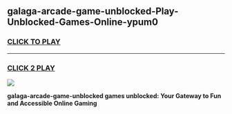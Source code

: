 
## galaga-arcade-game-unblocked-Play-Unblocked-Games-Online-ypum0
<h3>
<a href="https://premium76.site?title=galaga-arcade-game-unblocked&ref=25A">CLICK TO PLAY</a></h3>
<hr>

<h3>
<a href="https://premium76.site?title=galaga-arcade-game-unblocked&ref=25A">CLICK 2 PLAY</a>
  
</h3>

<a href="https://premium76.site?title=galaga-arcade-game-unblocked&ref=25A"><img src="https://clearcache.store/games.png"></a>


**galaga-arcade-game-unblocked games unblocked: Your Gateway to Fun and Accessible Online Gaming**
